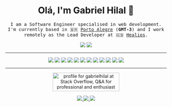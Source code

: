<h1 align="center">Olá, I'm Gabriel Hilal 👋</h1>

<p align="center">
  <samp>I am a Software Engineer specialised in web development. I'm currently based in 🇧🇷 <a href="https://en.wikipedia.org/wiki/Porto_Alegre">Porto Alegre</a> (<b>GMT-3</b>) and I work remotely as the Lead Developer at 🇬🇧 <a href="https://healios.org.uk/">Healios</a>.</samp>
</p>

<p align="center">
  <img src="https://github-readme-stats.vercel.app/api?username=gabrielhilal&count_private=true&show_icons=true&hide_title=1" />
  <img src="https://github-readme-stats.vercel.app/api/top-langs/?username=gabrielhilal&layout=compact&hide_title=1" />
</p>

---

<p align="center">
  <img src="https://img.shields.io/badge/ruby-%23CC342D.svg?&style=for-the-badge&logo=ruby&logoColor=white"/>
  <img src="https://img.shields.io/badge/rails%20-%23CC0000.svg?&style=for-the-badge&logo=ruby-on-rails&logoColor=white"/>
  <img src="https://img.shields.io/badge/javascript%20-%23323330.svg?&style=for-the-badge&logo=javascript&logoColor=%23F7DF1E"/>
  <img src="https://img.shields.io/badge/jquery%20-%230769AD.svg?&style=for-the-badge&logo=jquery&logoColor=white"/>
  <img src="https://img.shields.io/badge/html5%20-%23E34F26.svg?&style=for-the-badge&logo=html5&logoColor=white"/>
  <img src="https://img.shields.io/badge/css3%20-%231572B6.svg?&style=for-the-badge&logo=css3&logoColor=white"/>
  <img src="https://img.shields.io/badge/SASS%20-hotpink.svg?&style=for-the-badge&logo=SASS&logoColor=white"/>
  <img src="https://img.shields.io/badge/bootstrap%20-%23563D7C.svg?&style=for-the-badge&logo=bootstrap&logoColor=white"/>
  <img src="https://img.shields.io/badge/postgres-%23316192.svg?&style=for-the-badge&logo=postgresql&logoColor=white"/>
  <img src="https://img.shields.io/badge/git%20-%23F05033.svg?&style=for-the-badge&logo=git&logoColor=white"/>
  <img src="https://img.shields.io/badge/heroku%20-%23430098.svg?&style=for-the-badge&logo=heroku&logoColor=white"/>
  <img src="https://img.shields.io/badge/AWS%20-%23FF9900.svg?&style=for-the-badge&logo=amazon-aws&logoColor=white"/>
</p>

---

<p align="center">
  <a href="https://stackoverflow.com/users/1155142/gabrielhilal">
    <img src="https://stackoverflow.com/users/flair/1155142.png?theme=clean" width="208" height="58" alt="profile for gabrielhilal at Stack Overflow, Q&amp;A for professional and enthusiast programmers" title="profile for gabrielhilal at Stack Overflow, Q&amp;A for professional and enthusiast programmers">
  </a>
</p>
<p align="center">
  <a href="mailto:gabrielhilal@gmail.com">
    <img src="https://img.shields.io/badge/gmail-%23D14836.svg?&style=for-the-badge&logo=gmail&logoColor=white"/>
  </a>
  <a href="https://www.linkedin.com/in/gabrielhilal">
    <img src="https://img.shields.io/badge/linkedin%20-%230077B5.svg?&style=for-the-badge&logo=linkedin&logoColor=white"/>
  </a>
  <a href="https://medium.com/@gabrielhilal">
    <img src="https://img.shields.io/badge/medium%20-%2312100E.svg?&style=for-the-badge&logo=medium&logoColor=white"/>
  </a>
</p>
